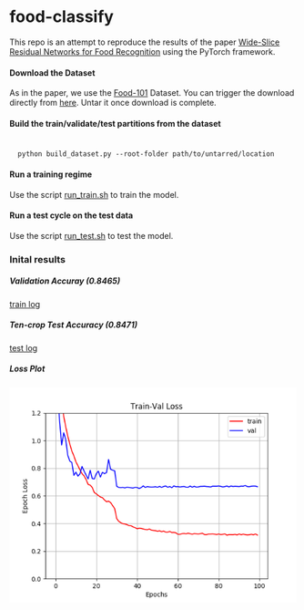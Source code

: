 # food-classify

This repo is an attempt to reproduce the results of the paper [Wide-Slice Residual Networks for Food Recognition](https://arxiv.org/pdf/1612.06543.pdf) using the PyTorch framework.

#### Download the Dataset
As in the paper, we use the [Food-101](https://www.vision.ee.ethz.ch/datasets_extra/food-101/) Dataset. You can trigger the download directly from [here](http://data.vision.ee.ethz.ch/cvl/food-101.tar.gz).  Untar it once download is complete.

#### Build the train/validate/test partitions from the dataset
<code>
  python build_dataset.py --root-folder path/to/untarred/location
</code>

#### Run a training regime

Use the script [run_train.sh](https://github.com/aurotripathy/food-classify/blob/master/run_train.sh) to train the model. 

#### Run a test cycle on the test data
Use the script [run_test.sh](https://github.com/aurotripathy/food-classify/blob/master/run_test.sh) to test the model. 

### Inital results

##### Validation Accuray (0.8465)

[train log](https://github.com/aurotripathy/food-classify/blob/master/logs/train-log-2019-10-19%2023:43.log)

##### Ten-crop Test Accuracy (0.8471)

[test log](https://github.com/aurotripathy/food-classify/blob/master/logs/test-log-2019-10-20%2011:41.log)

##### Loss Plot
![Loss Plot](https://github.com/aurotripathy/food-classify/blob/master/plots/Train-Val%20Loss.png)

